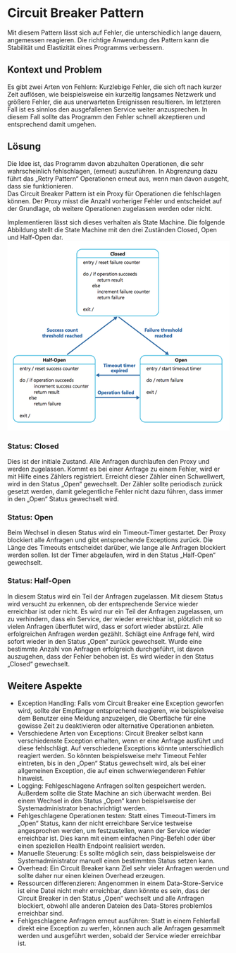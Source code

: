 # Circuit Breaker Pattern

Mit diesem Pattern lässt sich auf Fehler, die unterschiedlich lange dauern,  angemessen reagieren. Die richtige Anwendung des Pattern kann die Stabilität und Elastizität eines Programms verbessern.

## Kontext und Problem

Es gibt zwei Arten von Fehlern: Kurzlebige Fehler, die sich oft nach kurzer Zeit auflösen, wie beispielsweise ein kurzeitig langsames Netzwerk und größere Fehler, die aus unerwarteten Ereignissen resultieren. Im letzteren Fall ist es sinnlos den ausgefallenen Service weiter anzusprechen. In diesem Fall sollte das Programm den Fehler schnell akzeptieren und entsprechend damit umgehen.

## Lösung

Die Idee ist, das Programm davon abzuhalten Operationen, die sehr wahrscheinlich fehlschlagen, \(erneut\) auszuführen. In Abgrenzung dazu führt das „Retry Pattern“ Operationen erneut aus, wenn man davon ausgeht, dass sie funktionieren.  
Das Circuit Breaker Pattern ist ein Proxy für Operationen die fehlschlagen können. Der Proxy misst die Anzahl vorheriger Fehler und entscheidet auf der Grundlage, ob weitere Operationen zugelassen werden oder nicht.

Implementieren lässt sich dieses verhalten als State Machine. Die folgende Abbildung stellt die State Machine mit den drei Zuständen Closed, Open und Half-Open dar.![](/images/circuit-breaker-pattern.daniel-beneker.png)

### Status: Closed

Dies ist der initiale Zustand. Alle Anfragen durchlaufen den Proxy und werden zugelassen. Kommt es bei einer Anfrage zu einem Fehler, wird er mit Hilfe eines Zählers registriert. Erreicht dieser Zähler einen Schwellwert, wird in den Status „Open“ gewechselt. Der Zähler sollte periodisch zurück gesetzt werden, damit gelegentliche Fehler nicht dazu führen, dass immer in den „Open“ Status gewechselt wird.

### Status: Open

Beim Wechsel in diesen Status wird ein Timeout-Timer gestartet. Der Proxy blockiert alle Anfragen und gibt entsprechende Exceptions zurück. Die Länge des Timeouts entscheidet darüber, wie lange alle Anfragen blockiert werden sollen. Ist der Timer abgelaufen, wird in den Status „Half-Open“ gewechselt.

### Status: Half-Open

In diesem Status wird ein Teil der Anfragen zugelassen. Mit diesem Status wird versucht zu erkennen, ob der entsprechende Service wieder erreichbar ist oder nicht. Es wird nur ein Teil der Anfragen zugelassen, um zu verhindern, dass ein Service, der wieder erreichbar ist, plötzlich mit so vielen Anfragen überflutet wird, dass er sofort wieder abstürzt. Alle erfolgreichen Anfragen werden gezählt. Schlägt eine Anfrage fehl, wird sofort wieder in den Status „Open“ zurück gewechselt. Wurde eine bestimmte Anzahl von Anfragen erfolgreich durchgeführt, ist davon auszugehen, dass der Fehler behoben ist. Es wird wieder in den Status „Closed“ gewechselt.

## Weitere Aspekte

* Exception Handling: Falls vom Circuit Breaker eine Exception geworfen wird, sollte der Empfänger entsprechend reagieren, wie beispielsweise dem Benutzer eine Meldung anzuzeigen, die Oberfläche für eine gewisse Zeit zu deaktivieren oder alternative Operationen anbieten.
* Verschiedene Arten von Exceptions: Circuit Breaker selbst kann verschiedenste Exception erhalten, wenn er eine Anfrage ausführt und diese fehlschlägt. Auf verschiedene Exceptions könnte unterschiedlich reagiert werden. So könnten beispielsweise mehr Timeout Fehler eintreten, bis in den „Open“ Status gewechselt wird, als bei einer allgemeinen Exception, die auf einen schwerwiegenderen Fehler hinweist.
* Logging: Fehlgeschlagene Anfragen sollten gespeichert werden. Außerdem sollte die State Machine an sich überwacht werden. Bei einem Wechsel in den Status „Open“ kann beispielsweise der Systemadministrator benachrichtigt werden.
* Fehlgeschlagene Operationen testen: Statt eines Timeout-Timers im „Open“ Status, kann der nicht erreichbare Service testweise angesprochen werden, um festzustellen, wann der Service wieder erreichbar ist. Dies kann mit einem einfachen Ping-Befehl oder über einen speziellen Health Endpoint realisiert werden.
* Manuelle Steuerung: Es sollte möglich sein, dass beispielsweise der Systemadministrator manuell einen bestimmten Status setzen kann.
* Overhead: Ein Circuit Breaker kann Ziel sehr vieler Anfragen werden und sollte daher nur einen kleinen Overhead erzeugen.
* Ressourcen differenzieren: Angenommen in einem Data-Store-Service ist eine Datei nicht mehr erreichbar, dann könnte es sein, dass der Circuit Breaker in den Status „Open“ wechselt und alle Anfragen blockiert, obwohl alle anderen Dateien des Data-Stores problemlos erreichbar sind.
* Fehlgeschlagene Anfragen erneut ausführen: Statt in einem Fehlerfall direkt eine Exception zu werfen, können auch alle Anfragen gesammelt werden und ausgeführt werden, sobald der Service wieder erreichbar ist.



